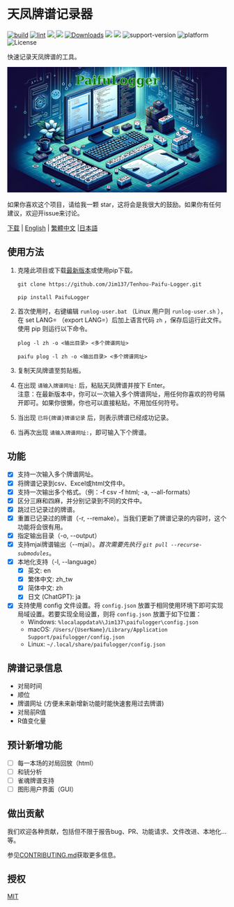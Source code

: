 # 天凤牌谱记录器

[![build](https://github.com/Jim137/Tenhou-Paifu-Logger/actions/workflows/publish-to-test-pypi.yml/badge.svg)](https://github.com/Jim137/Tenhou-Paifu-Logger/actions/workflows/publish-to-test-pypi.yml)
[![lint](https://github.com/Jim137/Tenhou-Paifu-Logger/actions/workflows/test.yml/badge.svg)](https://github.com/Jim137/Tenhou-Paifu-Logger/actions/workflows/test.yml)
[<img src="https://img.shields.io/pypi/v/PaifuLogger?style=plastic"> <img src="https://img.shields.io/pypi/wheel/PaifuLogger?style=plastic">](https://pypi.org/project/PaifuLogger/)
[![Downloads](https://static.pepy.tech/badge/Paifulogger)](https://pepy.tech/project/Paifulogger)
[<img src="https://img.shields.io/github/stars/Jim137/Tenhou-Paifu-Logger?style=plastic">](https://github.com/Jim137/Tenhou-Paifu-Logger/)
[<img src="https://img.shields.io/github/downloads/Jim137/Tenhou-Paifu-Logger/total?style=plastic">](https://github.com/Jim137/Tenhou-Paifu-Logger/releases)
![support-version](https://img.shields.io/pypi/pyversions/PaifuLogger?style=plastic)
![platform](https://img.shields.io/badge/platform-Windows%20%7C%20macOS%20%7C%20Linux-lightgray?style=plastic)
![License](https://img.shields.io/github/license/Jim137/Tenhou-Paifu-Logger?style=plastic)

快速记录天凤牌谱的工具。

![由 DALL·E 生成](https://github.com/Jim137/Tenhou-Paifu-Logger/raw/master/READMEs/image/paifulogger.png)

如果你喜欢这个项目，请给我一颗 star，这将会是我很大的鼓励。如果你有任何建议，欢迎开issue来讨论。

[下载](https://github.com/Jim137/Tenhou-Paifu-Logger/releases/latest) | [English](https://github.com/Jim137/Tenhou-Paifu-Logger/blob/master/README.md) | [繁體中文](https://github.com/Jim137/Tenhou-Paifu-Logger/blob/master/READMEs/README_zh_TW.md) |[日本語](https://github.com/Jim137/Tenhou-Paifu-Logger/blob/master/READMEs/README_ja.md)

## 使用方法

1. 克隆此项目或下载[最新版本](https://github.com/Jim137/Tenhou-Paifu-Logger/releases/latest)或使用pip下载。

    ```shell
    git clone https://github.com/Jim137/Tenhou-Paifu-Logger.git
    ```
    ```shell
    pip install PaifuLogger
    ```

2. 首次使用时，右键编辑 `runlog-user.bat` （Linux 用户则 `runlog-user.sh` ），在 set LANG= （export LANG=）后加上语言代码 `zh` ，保存后运行此文件。
  使用 pip 则运行以下命令。

    ```shell
    plog -l zh -o <输出目录> <多个牌谱网址>
    ```
    ```shell
    paifu plog -l zh -o <输出目录> <多个牌谱网址>
    ```

3. 复制天凤牌谱至剪贴板。
4. 在出现 `请输入牌谱网址:` 后，粘贴天凤牌谱并按下 Enter。\
   注意：在最新版本中，你可以一次输入多个牌谱网址，用任何你喜欢的符号隔开即可。如果你很懒，你也可以直接粘贴，不用加任何符号。
5. 当出现 `已将{牌谱}牌谱记录` 后，则表示牌谱已经成功记录。
6. 当再次出现 `请输入牌谱网址:`，即可输入下个牌谱。

## 功能

* [x] 支持一次输入多个牌谱网址。
* [x] 将牌谱记录到csv、Excel或html文件中。
* [x] 支持一次输出多个格式。（例：-f csv -f html; -a, --all-formats）
* [x] 区分三麻和四麻，并分别记录到不同的文件中。
* [x] 跳过已记录过的牌谱。
* [x] 重置已记录过的牌谱（-r, --remake）。当我们更新了牌谱记录的内容时，这个功能将会很有用。
* [x] 指定输出目录（-o, --output）
* [x] 支持mjai牌谱输出（--mjai）。*首次需要先执行 `git pull --recurse-submodules`*。
* [x] 本地化支持（-l, --language）
  * [x] 英文: en
  * [x] 繁体中文: zh_tw
  * [x] 简体中文: zh
  * [x] 日文 (ChatGPT): ja
* [x] 支持使用 config 文件设置。将 `config.json` 放置于相同使用环境下即可实现局域设置。若要实现全局设置，则将 `config.json` 放置于如下位置：
  * Windows: `%localappdata%\Jim137\paifulogger\config.json`
  * macOS: `/Users/{UserName}/Library/Application Support/paifulogger/config.json`
  * Linux: `~/.local/share/paifulogger/config.json`

## 牌谱记录信息

* 对局时间
* 顺位
* 牌谱网址 (方便未来新增新功能时能快速套用过去牌谱)
* 对局前R值
* R值变化量

## 预计新增功能

* [ ] 每一本场的对局回放（html）
* [ ] 和铳分析
* [ ] 雀魂牌谱支持
* [ ] 图形用户界面（GUI）

## 做出贡献

我们欢迎各种贡献，包括但不限于报告bug、PR、功能请求、文件改进、本地化...等。

参见[CONTRIBUTING.md](https://github.com/Jim137/Tenhou-Paifu-Logger/blob/master/CONTRIBUTING.md)获取更多信息。

## 授权

[MIT](LICENSE)
